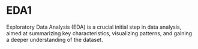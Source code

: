 # EDA1
Exploratory Data Analysis (EDA) is a crucial initial step in data analysis, aimed at summarizing key characteristics, visualizing patterns, and gaining a deeper understanding of the dataset. 

